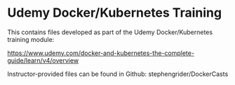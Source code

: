 # Udemy Docker/Kubernetes Training
This contains files developed as part of the Udemy Docker/Kubernetes training module:

https://www.udemy.com/docker-and-kubernetes-the-complete-guide/learn/v4/overview

Instructor-provided files can be found in Github:
stephengrider/DockerCasts
